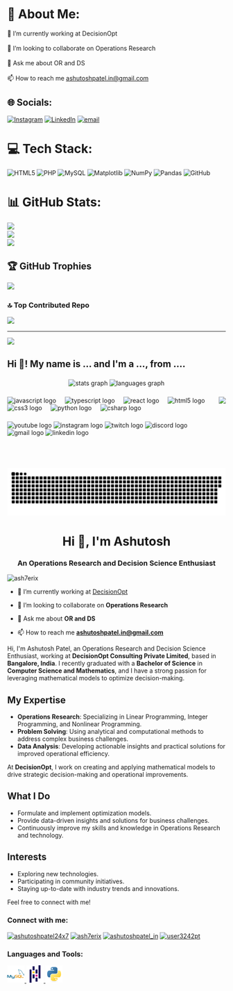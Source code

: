 # 💫 About Me:
🔭 I’m currently working at DecisionOpt<br><br>👯 I’m looking to collaborate on Operations Research<br><br>💬 Ask me about OR and DS<br><br>📫 How to reach me ashutoshpatel.in@gmail.com


## 🌐 Socials:
[![Instagram](https://img.shields.io/badge/Instagram-%23E4405F.svg?logo=Instagram&logoColor=white)](https://instagram.com/Ash7erix) [![LinkedIn](https://img.shields.io/badge/LinkedIn-%230077B5.svg?logo=linkedin&logoColor=white)](https://linkedin.com/in/ashutoshpatel24x7) [![email](https://img.shields.io/badge/Email-D14836?logo=gmail&logoColor=white)](mailto:ashutoshpatel.in@gmail.com) 

# 💻 Tech Stack:
![HTML5](https://img.shields.io/badge/html5-%23E34F26.svg?style=for-the-badge&logo=html5&logoColor=white) ![PHP](https://img.shields.io/badge/php-%23777BB4.svg?style=for-the-badge&logo=php&logoColor=white) ![MySQL](https://img.shields.io/badge/mysql-4479A1.svg?style=for-the-badge&logo=mysql&logoColor=white) ![Matplotlib](https://img.shields.io/badge/Matplotlib-%23ffffff.svg?style=for-the-badge&logo=Matplotlib&logoColor=black) ![NumPy](https://img.shields.io/badge/numpy-%23013243.svg?style=for-the-badge&logo=numpy&logoColor=white) ![Pandas](https://img.shields.io/badge/pandas-%23150458.svg?style=for-the-badge&logo=pandas&logoColor=white) ![GitHub](https://img.shields.io/badge/github-%23121011.svg?style=for-the-badge&logo=github&logoColor=white)
# 📊 GitHub Stats:
![](https://github-readme-stats.vercel.app/api?username=Ash7erix&theme=dark&hide_border=false&include_all_commits=true&count_private=false)<br/>
![](https://github-readme-streak-stats.herokuapp.com/?user=Ash7erix&theme=dark&hide_border=false)<br/>
![](https://github-readme-stats.vercel.app/api/top-langs/?username=Ash7erix&theme=dark&hide_border=false&include_all_commits=true&count_private=false&layout=compact)

## 🏆 GitHub Trophies
![](https://github-profile-trophy.vercel.app/?username=Ash7erix&theme=radical&no-frame=false&no-bg=true&margin-w=4)

### 🔝 Top Contributed Repo
![](https://github-contributor-stats.vercel.app/api?username=Ash7erix&limit=5&theme=dark&combine_all_yearly_contributions=true)

---
[![](https://visitcount.itsvg.in/api?id=Ash7erix&icon=0&color=0)](https://visitcount.itsvg.in)

<!-- Proudly created with GPRM ( https://gprm.itsvg.in ) -->



















<h2 align="left">Hi 👋! My name is ... and I'm a ..., from ....</h2>

###

<div align="center">
  <img src="https://github-readme-stats.vercel.app/api?username=maurodesouza&hide_title=false&hide_rank=false&show_icons=true&include_all_commits=true&count_private=true&disable_animations=false&theme=dracula&locale=en&hide_border=false" height="150" alt="stats graph"  />
  <img src="https://github-readme-stats.vercel.app/api/top-langs?username=maurodesouza&locale=en&hide_title=false&layout=compact&card_width=320&langs_count=5&theme=dracula&hide_border=false" height="150" alt="languages graph"  />
</div>

###

<img align="right" height="150" src="https://i.imgflip.com/65efzo.gif"  />

###

<div align="left">
  <img src="https://cdn.jsdelivr.net/gh/devicons/devicon/icons/javascript/javascript-original.svg" height="30" alt="javascript logo"  />
  <img width="12" />
  <img src="https://cdn.jsdelivr.net/gh/devicons/devicon/icons/typescript/typescript-original.svg" height="30" alt="typescript logo"  />
  <img width="12" />
  <img src="https://cdn.jsdelivr.net/gh/devicons/devicon/icons/react/react-original.svg" height="30" alt="react logo"  />
  <img width="12" />
  <img src="https://cdn.jsdelivr.net/gh/devicons/devicon/icons/html5/html5-original.svg" height="30" alt="html5 logo"  />
  <img width="12" />
  <img src="https://cdn.jsdelivr.net/gh/devicons/devicon/icons/css3/css3-original.svg" height="30" alt="css3 logo"  />
  <img width="12" />
  <img src="https://cdn.jsdelivr.net/gh/devicons/devicon/icons/python/python-original.svg" height="30" alt="python logo"  />
  <img width="12" />
  <img src="https://cdn.jsdelivr.net/gh/devicons/devicon/icons/csharp/csharp-original.svg" height="30" alt="csharp logo"  />
</div>

###

<div align="left">
  <img src="https://img.shields.io/static/v1?message=Youtube&logo=youtube&label=&color=FF0000&logoColor=white&labelColor=&style=for-the-badge" height="35" alt="youtube logo"  />
  <img src="https://img.shields.io/static/v1?message=Instagram&logo=instagram&label=&color=E4405F&logoColor=white&labelColor=&style=for-the-badge" height="35" alt="instagram logo"  />
  <img src="https://img.shields.io/static/v1?message=Twitch&logo=twitch&label=&color=9146FF&logoColor=white&labelColor=&style=for-the-badge" height="35" alt="twitch logo"  />
  <img src="https://img.shields.io/static/v1?message=Discord&logo=discord&label=&color=7289DA&logoColor=white&labelColor=&style=for-the-badge" height="35" alt="discord logo"  />
  <img src="https://img.shields.io/static/v1?message=Gmail&logo=gmail&label=&color=D14836&logoColor=white&labelColor=&style=for-the-badge" height="35" alt="gmail logo"  />
  <img src="https://img.shields.io/static/v1?message=LinkedIn&logo=linkedin&label=&color=0077B5&logoColor=white&labelColor=&style=for-the-badge" height="35" alt="linkedin logo"  />
</div>

###

<br clear="both">

![snake gif](https://github.com/Ash7erix/Ash7erix/blob/output/github-snake-dark.svg)

###














<h1 align="center">Hi 👋, I'm Ashutosh</h1>
<h3 align="center">An Operations Research and Decision Science Enthusiast</h3>

<p align="left"> <img src="https://komarev.com/ghpvc/?username=ash7erix&label=Profile%20views&color=0e75b6&style=flat" alt="ash7erix" /> </p>

- 🔭 I’m currently working at [DecisionOpt](https://decisionopt.com/)

- 👯 I’m looking to collaborate on **Operations Research**

- 💬 Ask me about **OR and DS**

- 📫 How to reach me **ashutoshpatel.in@gmail.com**



<p>
Hi, I'm Ashutosh Patel, an Operations Research and Decision Science Enthusiast, working at <b>DecisionOpt Consulting Private Limited</b>, based in <b>Bangalore, India</b>. I recently graduated with a <b>Bachelor of Science</b> in <b>Computer Science and Mathematics</b>, and I have a strong passion for leveraging mathematical models to optimize decision-making.

## My Expertise
- <b>Operations Research</b>: Specializing in Linear Programming, Integer Programming, and Nonlinear Programming.
- <b>Problem Solving</b>: Using analytical and computational methods to address complex business challenges.
- <b>Data Analysis</b>: Developing actionable insights and practical solutions for improved operational efficiency.

At <b>DecisionOpt</b>, I work on creating and applying mathematical models to drive strategic decision-making and operational improvements.

## What I Do
- Formulate and implement optimization models.
- Provide data-driven insights and solutions for business challenges.
- Continuously improve my skills and knowledge in Operations Research and technology.

## Interests
- Exploring new technologies.
- Participating in community initiatives.
- Staying up-to-date with industry trends and innovations.

Feel free to connect with me!

</p>

<h3 align="left">Connect with me:</h3>
<p align="left">
<a href="https://linkedin.com/in/ashutoshpatel24x7" target="blank"><img align="center" src="https://raw.githubusercontent.com/rahuldkjain/github-profile-readme-generator/master/src/images/icons/Social/linked-in-alt.svg" alt="ashutoshpatel24x7" height="30" width="40" /></a>
<a href="https://instagram.com/ash7erix" target="blank"><img align="center" src="https://raw.githubusercontent.com/rahuldkjain/github-profile-readme-generator/master/src/images/icons/Social/instagram.svg" alt="ash7erix" height="30" width="40" /></a>
<a href="https://www.hackerrank.com/ashutoshpatel_in" target="blank"><img align="center" src="https://raw.githubusercontent.com/rahuldkjain/github-profile-readme-generator/master/src/images/icons/Social/hackerrank.svg" alt="ashutoshpatel_in" height="30" width="40" /></a>
<a href="https://www.leetcode.com/user3242pt" target="blank"><img align="center" src="https://raw.githubusercontent.com/rahuldkjain/github-profile-readme-generator/master/src/images/icons/Social/leet-code.svg" alt="user3242pt" height="30" width="40" /></a>
</p>
  
<h3 align="left">Languages and Tools:</h3>
<p align="left"> <a href="https://www.mysql.com/" target="_blank" rel="noreferrer"> <img src="https://raw.githubusercontent.com/devicons/devicon/master/icons/mysql/mysql-original-wordmark.svg" alt="mysql" width="40" height="40"/> </a> <a href="https://pandas.pydata.org/" target="_blank" rel="noreferrer"> <img src="https://raw.githubusercontent.com/devicons/devicon/2ae2a900d2f041da66e950e4d48052658d850630/icons/pandas/pandas-original.svg" alt="pandas" width="40" height="40"/> </a> <a href="https://www.python.org" target="_blank" rel="noreferrer"> <img src="https://raw.githubusercontent.com/devicons/devicon/master/icons/python/python-original.svg" alt="python" width="40" height="40"/> </a> </p>
